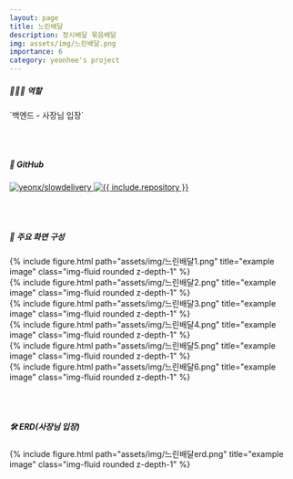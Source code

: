 ```yaml
---
layout: page
title: 느린배달
description: 정시배달 묶음배달
img: assets/img/느린배달.png
importance: 6
category: yeonhee's project
---
```



<h5>👩🏻‍💻 역할 </h5> `백엔드 - 사장님 입장`

<br/><br/>
<h5>📌 GitHub</h5>
<div class="row">
<div class="repo p-2 text-center">
  <a href="https://github.com/yeonx/slowdelivery">
    <img class="repo-img-light w-100" alt="yeonx/slowdelivery" src="https://github-readme-stats.vercel.app/api/pin/?username=yeonx&repo=slowdelivery&theme={{ site.repo_theme_light }}&show_owner=true">
    <img class="repo-img-dark w-100" alt="{{ include.repository }}" src="https://github-readme-stats.vercel.app/api/pin/?username=yeonx&repo=slowdelivery&theme={{ site.repo_theme_dark }}&show_owner=true">
  </a>
  </div>
</div>

<br/><br/>
<h5>📌 주요 화면 구성</h5>
<div class="row">
    <div class="col-sm mt-3 mt-md-0">
        {% include figure.html path="assets/img/느린배달1.png" title="example image" class="img-fluid rounded z-depth-1" %}
    </div>
    <div class="col-sm mt-3 mt-md-0">
        {% include figure.html path="assets/img/느린배달2.png" title="example image" class="img-fluid rounded z-depth-1" %}
    </div>
    <div class="col-sm mt-3 mt-md-0">
        {% include figure.html path="assets/img/느린배달3.png" title="example image" class="img-fluid rounded z-depth-1" %}
    </div>
</div>
<div class="row">
    <div class="col-sm mt-3 mt-md-0">
        {% include figure.html path="assets/img/느린배달4.png" title="example image" class="img-fluid rounded z-depth-1" %}
    </div>
    <div class="col-sm mt-3 mt-md-0">
        {% include figure.html path="assets/img/느린배달5.png" title="example image" class="img-fluid rounded z-depth-1" %}
    </div>
    <div class="col-sm mt-3 mt-md-0">
        {% include figure.html path="assets/img/느린배달6.png" title="example image" class="img-fluid rounded z-depth-1" %}
    </div>
</div>

<br/><br/>
<h5>🛠️ ERD(사장님 입장)</h5>
<div class="row">
    <div class="col-sm mt-4 mt-md-0">
        {% include figure.html path="assets/img/느린배달erd.png" title="example image" class="img-fluid rounded z-depth-1" %}
    </div>
</div>
